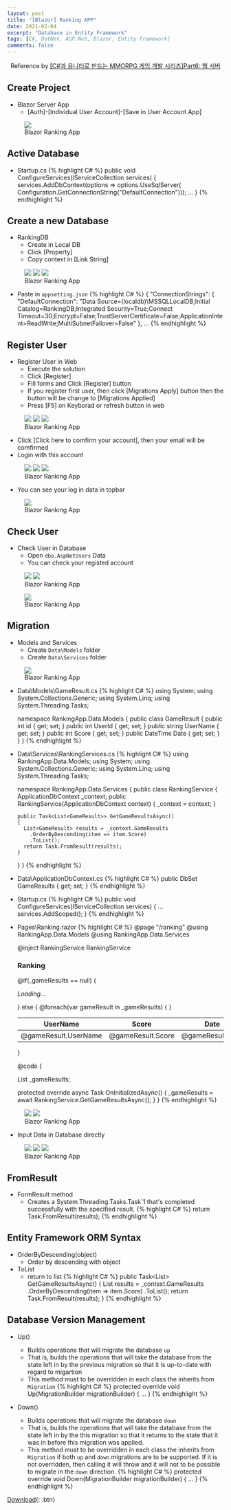 ```yaml
---
layout: post
title: "[Blazor] Ranking APP"
date: 2021-02-04
excerpt: "Database in Entity Framework"
tags: [C#, DotNet, ASP.Net, Blazor, Entity Framework]
comments: false
---
```


<center>Reference by <a href="https://www.inflearn.com/course/%EC%9C%A0%EB%8B%88%ED%8B%B0-MMORPG-%EA%B0%9C%EB%B0%9C-part6/dashboard">[C#과 유니티로 만드는 MMORPG 게임 개발 시리즈]Part6: 웹 서버</a></center>


## Create Project 
* Blazor Server App
  - [Auth]-[Individual User Account]-[Save in User Account App]
<figure>
  <a href="/assets/img/posts/blazor_rankingapp/0.jpg"><img src="/assets/img/posts/blazor_rankingapp/0.jpg"></a>
	<figcaption>Blazor Ranking App</figcaption>
</figure>


## Active Database
* Startup.cs
{% highlight C# %}
  public void ConfigureServices(IServiceCollection services)
  {
    services.AddDbContext<ApplicationDbContext>(options =>
      options.UseSqlServer(
        Configuration.GetConnectionString("DefaultConnection")));
      ...
  }
{% endhighlight %}


## Create a new Database
* RankingDB
  - Create in Local DB
  - Click [Property]
  - Copy context in [Link String]
<figure class="third">
  <a href="/assets/img/posts/blazor_rankingapp/11.jpg"><img src="/assets/img/posts/blazor_rankingapp/11.jpg"></a>
  <a href="/assets/img/posts/blazor_rankingapp/12.jpg"><img src="/assets/img/posts/blazor_rankingapp/12.jpg"></a>
  <a href="/assets/img/posts/blazor_rankingapp/5.jpg"><img src="/assets/img/posts/blazor_rankingapp/5.jpg"></a>
	<figcaption>Blazor Ranking App</figcaption>
</figure>
  
  - Paste in `appsetting.json`
{% highlight C# %}
  {
    "ConnectionStrings": {
      "DefaultConnection": "Data Source=(localdb)\\MSSQLLocalDB;Initial Catalog=RankingDB;Integrated Security=True;Connect Timeout=30;Encrypt=False;TrustServerCertificate=False;ApplicationIntent=ReadWrite;MultiSubnetFailover=False"
    },
  ...
{% endhighlight %}


## Register User
* Register User in Web
  - Execute the solution
  - Click [Register]
  - Fill forms and Click [Register] button
  - If you register first user, then click [Migrations Apply] button then the button will be change to [Migrations Applied]
  - Press [F5] on Keyborad or refresh button in web
<figure class="third">
  <a href="/assets/img/posts/blazor_rankingapp/8.jpg"><img src="/assets/img/posts/blazor_rankingapp/8.jpg"></a>
  <a href="/assets/img/posts/blazor_rankingapp/3.jpg"><img src="/assets/img/posts/blazor_rankingapp/3.jpg"></a>
  <a href="/assets/img/posts/blazor_rankingapp/1.jpg"><img src="/assets/img/posts/blazor_rankingapp/1.jpg"></a>
	<figcaption>Blazor Ranking App</figcaption>
</figure>

  - Click [Click here to comfirm your account], then your email will be comfirmed
  - Login with this account
<figure class="third">
  <a href="/assets/img/posts/blazor_rankingapp/2.jpg"><img src="/assets/img/posts/blazor_rankingapp/2.jpg"></a>
  <a href="/assets/img/posts/blazor_rankingapp/6.jpg"><img src="/assets/img/posts/blazor_rankingapp/6.jpg"></a>
  <a href="/assets/img/posts/blazor_rankingapp/4.jpg"><img src="/assets/img/posts/blazor_rankingapp/4.jpg"></a>
	<figcaption>Blazor Ranking App</figcaption>
</figure>

  - You can see your log in data in topbar
<figure>
  <a href="/assets/img/posts/blazor_rankingapp/7.jpg"><img src="/assets/img/posts/blazor_rankingapp/7.jpg"></a>
	<figcaption>Blazor Ranking App</figcaption>
</figure>


## Check User
* Check User in Database
  - Open `dbo.AspNetUsers` Data
  - You can check your registed account
<figure class="half">
  <a href="/assets/img/posts/blazor_rankingapp/9.jpg"><img src="/assets/img/posts/blazor_rankingapp/9.jpg"></a>
  <a href="/assets/img/posts/blazor_rankingapp/13.jpg"><img src="/assets/img/posts/blazor_rankingapp/13.jpg"></a>
	<figcaption>Blazor Ranking App</figcaption>
</figure>

<figure>
  <a href="/assets/img/posts/blazor_rankingapp/10.jpg"><img src="/assets/img/posts/blazor_rankingapp/10.jpg"></a>
	<figcaption>Blazor Ranking App</figcaption>
</figure>


## Migration
* Models and Services
  - Create `Data\Models` folder
  - Create `Data\Services` folder
<figure>
  <a href="/assets/img/posts/blazor_rankingapp/18.jpg"><img src="/assets/img/posts/blazor_rankingapp/18.jpg"></a>
	<figcaption>Blazor Ranking App</figcaption>
</figure>

* Data\Models\GameResult.cs
{% highlight C# %}
  using System;
  using System.Collections.Generic;
  using System.Linq;
  using System.Threading.Tasks;

  namespace RankingApp.Data.Models
  {
    public class GameResult
    {
      public int id { get; set; }
      public int UserId { get; set; }
      public string UserName { get; set; }
      public int Score { get; set; }
      public DateTime Date { get; set; }
    }
  }
{% endhighlight %}

* Data\Services\RankingServices.cs
{% highlight C# %}
  using RankingApp.Data.Models;
  using System;
  using System.Collections.Generic;
  using System.Linq;
  using System.Threading.Tasks;

  namespace RankingApp.Data.Services
  {
    public class RankingService
    {
      ApplicationDbContext _context;
      public RankingService(ApplicationDbContext context)
      {
        _context = context;
      }

      public Task<List<GameResult>> GetGameResultsAsync()
      {
        List<GameResult> results = _context.GameResults
          .OrderByDescending(item => item.Score)
          .ToList();
        return Task.FromResult(results);
      }
    }
  }
{% endhighlight %}

* Data\ApplicationDbContext.cs
{% highlight C# %}
  public DbSet<GameResult> GameResults { get; set; }
{% endhighlight %}

* Startup.cs
{% highlight C# %}
  public void ConfigureServices(IServiceCollection services)
  {
    ...
    services.AddScoped<RankingService>();
  }
{% endhighlight %}

* Pages\Ranking.razor
{% highlight C# %}
  @page "/ranking" 
  @using RankingApp.Data.Models 
  @using RankingApp.Data.Services

  @inject RankingService RankingService  

  <h3>Ranking</h3>

  @if(_gameResults == null)
  {
    <p><em>Loading...</em></p>
  }
  else
  {
    <table class="table">
      <thead>
        <tr>
          <th>UserName</th>
          <th>Score</th>
          <th>Date</th>
        </tr>
      </thead>
      <tbody>
        @foreach(var gameResult in _gameResults)
        {
          <tr>
            <td>@gameResult.UserName</td>
            <td>@gameResult.Score</td>
            <td>@gameResult.Date</td>
          </tr>
        }
      </tbody>
    </table>
  }

  @code {

    List<GameResult> _gameResults;

    protected override async Task OnInitializedAsync()
    {
      _gameResults = await RankingService.GetGameResultsAsync();
    }
  }
{% endhighlight %}

<figure class="half">
  <a href="/assets/img/posts/blazor_rankingapp/14.jpg"><img src="/assets/img/posts/blazor_rankingapp/14.jpg"></a>
  <a href="/assets/img/posts/blazor_rankingapp/15.jpg"><img src="/assets/img/posts/blazor_rankingapp/15.jpg"></a>
	<figcaption>Blazor Ranking App</figcaption>
</figure>

* Input Data in Database directly
<figure class="third">
  <a href="/assets/img/posts/blazor_rankingapp/16.jpg"><img src="/assets/img/posts/blazor_rankingapp/16.jpg"></a>
  <a href="/assets/img/posts/blazor_rankingapp/19.jpg"><img src="/assets/img/posts/blazor_rankingapp/19.jpg"></a>
  <a href="/assets/img/posts/blazor_rankingapp/17.jpg"><img src="/assets/img/posts/blazor_rankingapp/17.jpg"></a>
	<figcaption>Blazor Ranking App</figcaption>
</figure>


## FromResult
* FormResult method
  - Creates a System.Threading.Tasks.Task`1 that's completed successfully with the specified result.
{% highlight C# %}
  return Task.FromResult(results);
{% endhighlight %}


## Entity Framework ORM Syntax
* OrderByDescending(object)
  - Order by descending with object
* ToList
  - return to list
{% highlight C# %}
  public Task<List<GameResult>> GetGameResultsAsync()
  {
    List<GameResult> results = _context.GameResults
      .OrderByDescending(item => item.Score)
      .ToList();
    return Task.FromResult(results);
  }
{% endhighlight %}


## Database Version Management
* Up()
  - Builds operations that will migrate the database `up`
  - That is, builds the operations that will take the database from the state left in by the previous migration so that it is up-to-date with regard to migartion
  - This method must to be overridden in each class the inherits from `Migration`
{% highlight C# %}
  protected override void Up(MigrationBuilder migrationBuilder)
  {
    ...
  }
{% endhighlight %}

* Down()
  - Builds operations that will migrate the database `down`
  - That is, builds the operations that will take the database from the state left in by the this migration so that it returns to the state that it was in before this migration was applied.
  - This method must to be overridden in each class the inherits from `Migration` if both `up` and `down` migrations are to be supported. If it is not overridden, then calling it will throw and it will not to be possible to migrate in the `down` direction.
{% highlight C# %}
  protected override void Down(MigrationBuilder migrationBuilder)
  {
    ...
  }
{% endhighlight %}


[Download](https://github.com/leehuhlee/CShap){: .btn}
